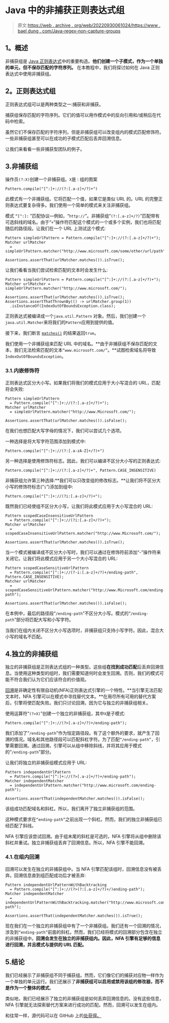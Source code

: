 # Java 中的非捕获正则表达式组

> 原文:[https://web . archive . org/web/20220930061024/https://www . bael dung . com/Java-regex-non-capture-groups](https://web.archive.org/web/20220930061024/https://www.baeldung.com/java-regex-non-capturing-groups)

## 1。概述

非捕获组是 [Java 正则表达式](/web/20220628053628/https://www.baeldung.com/regular-expressions-java)中的重要构造。**他们创建一个子模式，作为一个单独的单元，但不保存匹配的字符序列。** 在本教程中，我们将探讨如何在 Java 正则表达式中使用非捕获组。

## 2。正则表达式组

正则表达式组可以是两种类型之一:捕获和非捕获。 

捕获组保存匹配的字符序列。它们的值可以用作模式中的反向引用和/或稍后在代码中检索。

虽然它们不保存匹配的字符序列，但是非捕获组可以改变组内的模式匹配修饰符。一些非捕获组甚至可以在成功的子模式匹配后丢弃回溯信息。

让我们来看看一些非捕获型团队的例子。

## 3.非捕获组

操作员`(?:X)`创建一个非捕获组。`X`是 : 组的图案

```
Pattern.compile("[^:]+://(?:[.a-z]+/?)+")
```

此模式有一个非捕获组。它将匹配一个值，如果它是类似 URL 的。URL 的完整正则表达式要复杂得多。我们使用一个简单的模式来关注非捕获组。 

模式 `“[^:]:` ”匹配协议—例如，“`http://`”。非捕获组“`(?:[.a-z]+/?)`”匹配带有可选斜线的域名。由于“`+`”操作符匹配这个模式的一个或多个实例，我们也将匹配随后的路径段。让我们在一个 URL 上测试这个模式: 

```
Pattern simpleUrlPattern = Pattern.compile("[^:]+://(?:[.a-z]+/?)+");
Matcher urlMatcher
  = simpleUrlPattern.matcher("http://www.microsoft.com/some/other/url/path");

Assertions.assertThat(urlMatcher.matches()).isTrue(); 
```

让我们看看当我们尝试检索匹配的文本时会发生什么: 

```
Pattern simpleUrlPattern = Pattern.compile("[^:]+://(?:[.a-z]+/?)+");
Matcher urlMatcher = simpleUrlPattern.matcher("http://www.microsoft.com/");

Assertions.assertThat(urlMatcher.matches()).isTrue();
Assertions.assertThatThrownBy(() -> urlMatcher.group(1))
  .isInstanceOf(IndexOutOfBoundsException.class);
```

正则表达式被编译成一个`java.util.Pattern` 对象。然后，我们创建一个`java.util.Matcher`来将我们的`Pattern`应用到提供的值。

接下来，我们断言 [`matches()`](/web/20220628053628/https://www.baeldung.com/java-matcher-find-vs-matches) 的结果返回`true`。

我们使用一个非捕获组来匹配 URL 中的域名。**由于非捕获组不保存匹配的文本，我们无法检索匹配的文本`“www.microsoft.com/”`。**试图检索域名将导致`IndexOutOfBoundsException`。

### 3.1.内嵌修饰符

正则表达式区分大小写。如果我们将我们的模式应用于大小写混合的 URL，匹配将会失败:

```
Pattern simpleUrlPattern
  = Pattern.compile("[^:]+://(?:[.a-z]+/?)+");
Matcher urlMatcher
  = simpleUrlPattern.matcher("http://www.Microsoft.com/");

Assertions.assertThat(urlMatcher.matches()).isFalse();
```

在我们也想匹配大写字母的情况下，我们可以尝试几个选项。

一种选择是将大写字符范围添加到模式中:

```
Pattern.compile("[^:]+://(?:[.a-zA-Z]+/?)+")
```

另一种选择是使用修饰符标志。因此，我们可以编译不区分大小写的正则表达式:

```
Pattern.compile("[^:]+://(?:[.a-z]+/?)+", Pattern.CASE_INSENSITIVE)
```

非捕获组允许第三种选择:**我们可以只改变组的修改标志。**让我们将不区分大小写的修饰符标志(“`i`”)添加到组中:

```
Pattern.compile("[^:]+://(?i:[.a-z]+/?)+");
```

既然我们已经使组不区分大小写，让我们将此模式应用于大小写混合的 URL:

```
Pattern scopedCaseInsensitiveUrlPattern
  = Pattern.compile("[^:]+://(?i:[.a-z]+/?)+");
Matcher urlMatcher
  = scopedCaseInsensitiveUrlPattern.matcher("http://www.Microsoft.com/");

Assertions.assertThat(urlMatcher.matches()).isTrue();
```

当一个模式被编译成不区分大小写时，我们可以通过在修饰符前添加“-”操作符来关闭它。让我们将此模式应用于另一个大小写混合的 URL:

```
Pattern scopedCaseSensitiveUrlPattern
  = Pattern.compile("[^:]+://(?-i:[.a-z]+/?)+/ending-path", Pattern.CASE_INSENSITIVE);
Matcher urlMatcher
  = scopedCaseSensitiveUrlPattern.matcher("http://www.Microsoft.com/ending-path");

Assertions.assertThat(urlMatcher.matches()).isFalse(); 
```

在本例中，最后的路径段“`/ending-path`”不区分大小写。模式的“`/ending-path`”部分将匹配大写和小写字符。

当我们在组内关闭不区分大小写选项时，非捕获组只支持小写字符。因此，混合大小写的域名不匹配。

## 4.独立的非捕获组

独立的非捕获组是正则表达式组的一种类型。这些组**在找到成功匹配**后丢弃回溯信息。当使用这种类型的组时，我们需要知道何时会发生回溯。否则，我们的模式可能不符合我们认为它们应该符合的价值观。

[回溯](/web/20220628053628/https://www.baeldung.com/java-regex-performance)是非确定性有限自动机(NFA)正则表达式引擎的一个特性。**当引擎无法匹配文本时，NFA 引擎可以在模式中寻找替代文本。**在用尽所有可用的替代方案后，引擎将使匹配失败。我们只讨论回溯，因为它与独立的非捕获组相关。

使用运算符“`(?>X)`”创建一个独立的非捕获组，其中`X`是子模式:

`Pattern.compile("[^:]+://(?>[.a-z]+/?)+/ending-path");`

我们添加了“`/ending-path`”作为恒定路径段。有了这个额外的要求，就产生了回溯的情况。域名和其他路径段可以匹配斜杠字符。为了匹配`“/ending-path”`，引擎需要回溯。通过回溯，引擎可以从组中移除斜线，并将其应用于模式的“`/ending-path`”部分。

让我们将独立的非捕获组模式应用于 URL:

```
Pattern independentUrlPattern
  = Pattern.compile("[^:]+://(?>[.a-z]+/?)+/ending-path");
Matcher independentMatcher
  = independentUrlPattern.matcher("http://www.microsoft.com/ending-path");

Assertions.assertThat(independentMatcher.matches()).isFalse();
```

该组成功匹配域名和斜杠。所以，我们离开了独立非捕获组的范围。

这种模式要求在`“ending-path”`之前出现一个斜杠。然而，我们的独立非捕获组已经匹配了斜线。

NFA 引擎应该尝试回溯。由于组末尾的斜杠是可选的，NFA 引擎将从组中删除该斜杠并重试。独立非捕获组丢弃了回溯信息。所以，NFA 引擎不能回溯。

### 4.1.在组内回溯

回溯可以发生在独立的非捕获组中。当 NFA 引擎匹配该组时，回溯信息没有被丢弃。回溯信息直到组匹配成功后才被丢弃:

```
Pattern independentUrlPatternWithBacktracking
  = Pattern.compile("[^:]+://(?>(?:[.a-z]+/?)+/)ending-path");
Matcher independentMatcher
  = independentUrlPatternWithBacktracking.matcher("http://www.microsoft.com/ending-path");

Assertions.assertThat(independentMatcher.matches()).isTrue();
```

现在我们在一个独立的非捕获组中有了一个非捕获组。我们还有一个回溯的情况，涉及到`“ending-path”`前面的斜杠。然而，我们已经将模式的回溯部分包含在独立的非捕获组中。**回溯会发生在独立的非捕获组内。因此，NFA 引擎有足够的信息进行回溯，并且模式与提供的 URL 匹配。**

## 5.结论

我们已经展示了非捕获组不同于捕获组。然而，它们像它们的捕获对应物一样作为一个单独的单元运行。我们还展示了**非捕获组可以启用或禁用该组的修改器，而不是作为一个整体的模式**。

类似地，我们已经展示了独立的非捕获组是如何丢弃回溯信息的。没有这些信息，NFA 引擎就无法探索替代方案来进行成功的匹配。然而，回溯可以发生在组内。

和往常一样，源代码可以在 GitHub 上的[处获得。](https://web.archive.org/web/20220628053628/https://github.com/eugenp/tutorials/tree/master/core-java-modules/core-java-regex-2)